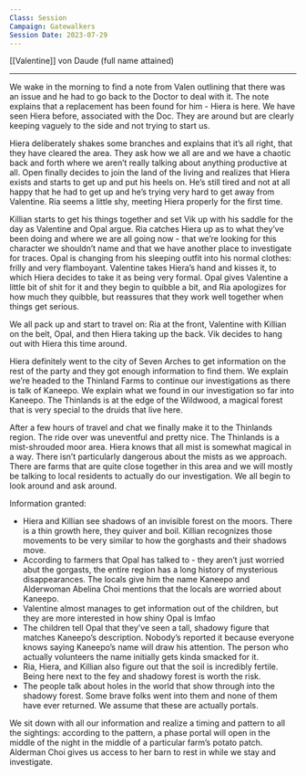```yaml
---
Class: Session
Campaign: Gatewalkers
Session Date: 2023-07-29
---
```

[[Valentine]] von Daude (full name attained)

---

We wake in the morning to find a note from Valen outlining that there was an issue and he had to go back to the Doctor to deal with it. The note explains that a replacement has been found for him - Hiera is here. We have seen Hiera before, associated with the Doc. They are around but are clearly keeping vaguely to the side and not trying to start us.

Hiera deliberately shakes some branches and explains that it’s all right, that they have cleared the area. They ask how we all are and we have a chaotic back and forth where we aren’t really talking about anything productive at all. Open finally decides to join the land of the living and realizes that Hiera exists and starts to get up and put his heels on. He’s still tired and not at all happy that he had to get up and he’s trying very hard to get away from Valentine. Ria seems a little shy, meeting Hiera properly for the first time.

Killian starts to get his things together and set Vik up with his saddle for the day as Valentine and Opal argue. Ria catches Hiera up as to what they’ve been doing and where we are all going now - that we’re looking for this character we shouldn’t name and that we have another place to investigate for traces. Opal is changing from his sleeping outfit into his normal clothes: frilly and very flamboyant. Valentine takes Hiera’s hand and kisses it, to which Hiera decides to take it as being very formal. Opal gives Valentine a little bit of shit for it and they begin to quibble a bit, and Ria apologizes for how much they quibble, but reassures that they work well together when things get serious.

We all pack up and start to travel on: Ria at the front, Valentine with Killian on the belt, Opal, and then Hiera taking up the back. Vik decides to hang out with Hiera this time around.

Hiera definitely went to the city of Seven Arches to get information on the rest of the party and they got enough information to find them. We explain we’re headed to the Thinland Farms to continue our investigations as there is talk of Kaneepo. We explain what we found in our investigation so far into Kaneepo. The Thinlands is at the edge of the Wildwood, a magical forest that is very special to the druids that live here.

After a few hours of travel and chat we finally make it to the Thinlands region. The ride over was uneventful and pretty nice. The Thinlands is a mist-shrouded moor area. Hiera knows that all mist is somewhat magical in a way. There isn’t particularly dangerous about the mists as we approach. There are farms that are quite close together in this area and we will mostly be talking to local residents to actually do our investigation. We all begin to look around and ask around.

Information granted:

- Hiera and Killian see shadows of an invisible forest on the moors. There is a thin growth here, they quiver and boil. Killian recognizes those movements to be very similar to how the gorghasts and their shadows move.
- According to farmers that Opal has talked to - they aren’t just worried abut the gorgasts, the entire region has a long history of mysterious disappearances. The locals give him the name Kaneepo and Alderwoman Abelina Choi mentions that the locals are worried about Kaneepo.
- Valentine almost manages to get information out of the children, but they are more interested in how shiny Opal is lmfao
- The children tell Opal that they’ve seen a tall, shadowy figure that matches Kaneepo’s description. Nobody’s reported it because everyone knows saying Kaneepo’s name will draw his attention. The person who actually volunteers the name initially gets kinda smacked for it.
- Ria, Hiera, and Killian also figure out that the soil is incredibly fertile. Being here next to the fey and shadowy forest is worth the risk.
- The people talk about holes in the world that show through into the shadowy forest. Some brave folks went into them and none of them have ever returned. We assume that these are actually portals.

We sit down with all our information and realize a timing and pattern to all the sightings: according to the pattern, a phase portal will open in the middle of the night in the middle of a particular farm’s potato patch. Alderman Choi gives us access to her barn to rest in while we stay and investigate.
